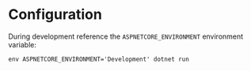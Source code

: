# Configuration

During development reference the `ASPNETCORE_ENVIRONMENT` environment variable:

    env ASPNETCORE_ENVIRONMENT='Development' dotnet run
